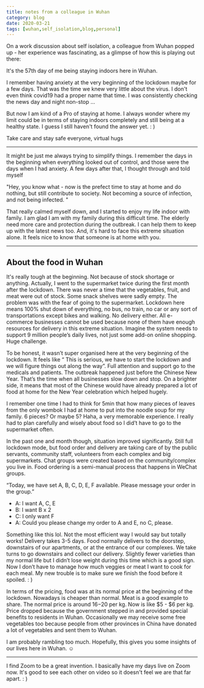 ```yaml
---
title: notes from a colleague in Wuhan
category: blog
date: 2020-03-21
tags: [wuhan,self_isolation,blog,personal]
---
```

On a work discussion about self isolation, a colleague from Wuhan popped up - her experience was fascinating, as a glimpse of how this is playing out there:

It's the 57th day of me being staying indoors here in Wuhan. 

I remember having anxiety at the very beginning of the lockdown maybe for a few days. That was the time we knew very little about the virus. I don't even think covid19 had a proper name that time. I was consistently checking the news day and night non-stop ...

But now I am kind of a Pro of staying at home. I always wonder where my limit could be in terms of staying indoors completely and still being at a healthy state. I guess I still haven't found the answer yet. : )

Take care and stay safe everyone, virtual hugs

---

It might be just me always trying to simplify things. I remember the days in the beginning when everything looked out of control, and those were the days when I had anxiety. A few days after that, I thought through and told myself 

"Hey, you know what - now is the prefect time to stay at home and do nothing, but still contribute to society. Not becoming a source of infection, and not being infected. "

That really calmed myself down, and I started to enjoy my life indoor with family. I am glad I am with my family during this difficult time. The elderly need more care and protection during the outbreak. I can help them to keep up with the latest news too. And, it's hard to face this extreme situation alone. It feels nice to know that someone is at home with you. 

---

## About the food in Wuhan

It's really tough at the beginning. Not because of stock shortage or anything. Actually, I went to the supermarket twice during the first month after the lockdown. There was never a time that the vegetables, fruit, and meat were out of stock. Some snack shelves were sadly empty. The problem was with the fear of going to the supermarket. Lockdown here means 100% shut down of everything, no bus, no train, no car or any sort of transportations except bikes and walking. No delivery either. All e-commerce businesses cannot be used because none of them have enough resources for delivery in this extreme situation. Imagine the system needs to support 9 million people’s daily lives, not just some add-on online shopping. Huge challenge. 

To be honest, it wasn’t super organised here at the very beginning of the lockdown. It feels like “ This is serious, we have to start the lockdown and we will figure things out along the way”. Full attention and support go to the medicals and patients. The outbreak happened just before the Chinese New Year. That’s the time when all businesses slow down and stop. On a brighter side, it means that most of the Chinese would have already prepared a lot of food at home for the New Year celebration which helped hugely. 

I remember one time I had to think for 5min that how many pieces of leaves from the only wombok I had at home to put into the noodle soup for my family. 6 pieces? Or maybe 5? Haha, a very memorable experience. I really had to plan carefully and wisely about food so I did’t have to go to the supermarket often. 

In the past one and month though, situation improved significantly. Still full lockdown mode, but food order and delivery are taking care of by the public servants, community staff, volunteers from each complex and big supermarkets. Chat groups were created based on the community/complex you live in. Food ordering is a semi-manual process that happens in WeChat groups. 

“Today, we have set A, B, C, D, E, F available. Please message your order in the group.”

* A: I want A, C, E
* B: I want B x 2
* C: I only want F
* A: Could you please change my order to A and E, no C, please.

Something like this lol. Not the most efficient way I would say but totally works! Delivery takes 3-5 days. Food normally delivers to the doorstep, downstairs of our apartments, or at the entrance of our complexes. We take turns to go downstairs and collect our delivery. Slightly fewer varieties than my normal life but I didn’t lose weight during this time which is a good sign. Now I don’t have to manage how much veggies or meat I want to cook for each meal. My new trouble is to make sure we finish the food before it spoiled. : )

In terms of the pricing, food was at its normal price at the beginning of the lockdown. Nowadays is cheaper than normal. Meat is a good example to share. The normal price is around $16-$20 per kg. Now is like $5 - $6 per kg. Price dropped because the government stepped in and provided special benefits to residents in Wuhan. Occasionally we may receive some free vegetables too because people from other provinces in China have donated a lot of vegetables and sent them to Wuhan.

I am probably rambling too much. Hopefully, this gives you some insights of our lives here in Wuhan. ☺

---

I find Zoom to be a great invention. I basically have my days live on Zoom now. It's good to see each other on video so it doesn't feel we are that far apart. : )
